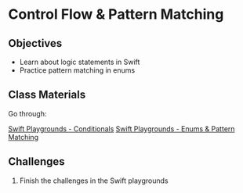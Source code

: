 # Control Flow & Pattern Matching

## Objectives

- Learn about logic statements in Swift
- Practice pattern matching in enums

## Class Materials

Go through:

[Swift Playgrounds - Conditionals](conditionals.playground)
[Swift Playgrounds - Enums & Pattern Matching](enums.playground)


## Challenges

1. Finish the challenges in the Swift playgrounds